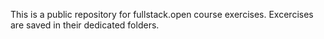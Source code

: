 This is a public repository for fullstack.open course exercises.
Excercises are saved in their dedicated folders.